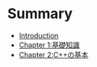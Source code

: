 # Summary

* [Introduction](introduction.md)
* [Chapter 1:基礎知識](chapter_1.md)
* [Chapter 2:C++の基本](chapter_2.md)

